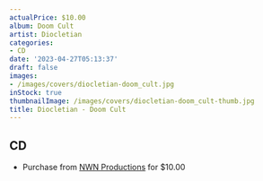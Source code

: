 ```yaml
---
actualPrice: $10.00
album: Doom Cult
artist: Diocletian
categories:
- CD
date: '2023-04-27T05:13:37'
draft: false
images:
- /images/covers/diocletian-doom_cult.jpg
inStock: true
thumbnailImage: /images/covers/diocletian-doom_cult-thumb.jpg
title: Diocletian - Doom Cult
---
```


## CD
* Purchase from [NWN Productions](http://shop.nwnprod.com/index.php?route=product/product&path=93&product_id=12564&sort=pd.name&order=ASC) for $10.00
